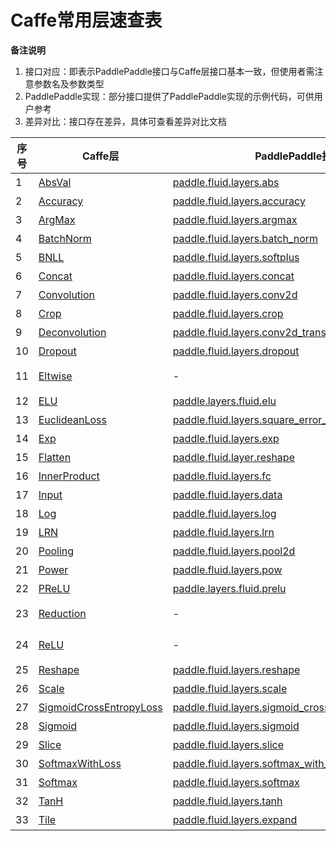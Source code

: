 # Caffe常用层速查表

**备注说明**  
1. 接口对应：即表示PaddlePaddle接口与Caffe层接口基本一致，但使用者需注意参数名及参数类型  
2. PaddlePaddle实现：部分接口提供了PaddlePaddle实现的示例代码，可供用户参考  
3. 差异对比：接口存在差异，具体可查看差异对比文档  

| 序号 | Caffe层                                                      | PaddlePaddle接口                                             | 备注                                                         |
| ---- | ------------------------------------------------------------ | ------------------------------------------------------------ | ------------------------------------------------------------ |
| 1    | [AbsVal](http://caffe.berkeleyvision.org/tutorial/layers/absval.html) | [paddle.fluid.layers.abs](http://paddlepaddle.org/documentation/docs/zh/1.3/api_cn/layers_cn.html#permalink-182-abs) | 接口对应                                                     |
| 2    | [Accuracy](http://caffe.berkeleyvision.org/tutorial/layers/accuracy.html) | [paddle.fluid.layers.accuracy](http://paddlepaddle.org/documentation/docs/zh/1.3/api_cn/layers_cn.html#permalink-253-accuracy) | [差异对比](Accuracy.md) |
| 3    | [ArgMax](http://caffe.berkeleyvision.org/tutorial/layers/argmax.html) | [paddle.fluid.layers.argmax](http://paddlepaddle.org/documentation/docs/zh/1.3/api_cn/layers_cn.html#permalink-204-argmax) | [差异对比](ArgMax.md) |
| 4    | [BatchNorm](http://caffe.berkeleyvision.org/tutorial/layers/batchnorm.html) | [paddle.fluid.layers.batch_norm](http://paddlepaddle.org/documentation/docs/zh/1.3/api_cn/layers_cn.html#permalink-36-batch_norm) | [差异对比](BatchNorm.md) |
| 5    | [BNLL](http://caffe.berkeleyvision.org/tutorial/layers/bnll.html) | [paddle.fluid.layers.softplus](http://paddlepaddle.org/documentation/docs/zh/1.3/api_cn/layers_cn.html#permalink-194-softplus) | 接口对应                                                     |
| 6    | [Concat](http://caffe.berkeleyvision.org/tutorial/layers/concat.html) | [paddle.fluid.layers.concat](http://paddlepaddle.org/documentation/docs/zh/1.3/api_cn/layers_cn.html#permalink-209-concat) | 接口对应                                                     |
| 7    | [Convolution](http://caffe.berkeleyvision.org/tutorial/layers/convolution.html) | [paddle.fluid.layers.conv2d](http://paddlepaddle.org/documentation/docs/zh/1.3/api_cn/layers_cn.html#permalink-45-conv2d) | [差异对比](Convolution.md) |
| 8    | [Crop](http://caffe.berkeleyvision.org/tutorial/layers/crop.html) | [paddle.fluid.layers.crop](http://paddlepaddle.org/documentation/docs/zh/1.3/api_cn/layers_cn.html#permalink-51-crop) | [差异对比](Crop.md) |
| 9    | [Deconvolution](http://caffe.berkeleyvision.org/tutorial/layers/deconvolution.html) | [paddle.fluid.layers.conv2d_transpose](http://paddlepaddle.org/documentation/docs/zh/1.3/api_cn/layers_cn.html#permalink-46-conv2d_transpose) | [差异对比](Deconvolution.md) |
| 10   | [Dropout](http://caffe.berkeleyvision.org/tutorial/layers/dropout.html) | [paddle.fluid.layers.dropout](http://paddlepaddle.org/documentation/docs/zh/1.3/api_cn/layers_cn.html#permalink-56-dropout) | [差异对比](Dropout.md) |
| 11   | [Eltwise](http://caffe.berkeleyvision.org/tutorial/layers/eltwise.html) | -                                                            | [PaddlePaddle实现](Eltwise.md) |
| 12   | [ELU](http://caffe.berkeleyvision.org/tutorial/layers/elu.html) | [paddle.layers.fluid.elu](http://paddlepaddle.org/documentation/docs/zh/1.3/api_cn/layers_cn.html#permalink-68-elu) | 接口对应                                                     |
| 13   | [EuclideanLoss](http://caffe.berkeleyvision.org/tutorial/layers/euclideanloss.html) | [paddle.fluid.layers.square_error_cost](http://paddlepaddle.org/documentation/docs/zh/1.3/api_cn/layers_cn.html#permalink-167-square_error_cost) | [差异对比](EuclideanLoss.md) |
| 14   | [Exp](http://caffe.berkeleyvision.org/tutorial/layers/exp.html) | [paddle.fluid.layers.exp](http://paddlepaddle.org/documentation/docs/zh/1.3/api_cn/layers_cn.html#permalink-186-exp) | [差异对比](Exp.md) |
| 15   | [Flatten](http://caffe.berkeleyvision.org/tutorial/layers/flatten.html) | [paddle.fluid.layer.reshape](http://paddlepaddle.org/documentation/docs/zh/1.3/api_cn/layers_cn.html#permalink-72-reshape) | [差异对比](Flatten.md) |
| 16   | [InnerProduct](http://caffe.berkeleyvision.org/tutorial/layers/innerproduct.html) | [paddle.fluid.layers.fc](http://paddlepaddle.org/documentation/docs/zh/1.3/api_cn/layers_cn.html#permalink-71-fc) | [差异对比](InnerProduct.md) |
| 17   | [Input](http://caffe.berkeleyvision.org/tutorial/layers/input.html) | [paddle.fluid.layers.data](http://paddlepaddle.org/documentation/docs/zh/1.3/api_cn/layers_cn.html#permalink-20-data) | [差异对比](Input.md) |
| 18   | [Log](http://caffe.berkeleyvision.org/tutorial/layers/log.html) | [paddle.fluid.layers.log](http://paddlepaddle.org/documentation/docs/zh/1.3/api_cn/layers_cn.html#permalink-93-log) | [差异对比](Log.md) |
| 19   | [LRN](http://caffe.berkeleyvision.org/tutorial/layers/lrn.html) | [paddle.fluid.layers.lrn](http://paddlepaddle.org/documentation/docs/zh/1.3/api_cn/layers_cn.html#permalink-99-lrn) | [差异对比](LRN.md) |
| 20   | [Pooling](http://caffe.berkeleyvision.org/tutorial/layers/pooling.html) | [paddle.fluid.layers.pool2d](http://paddlepaddle.org/documentation/docs/zh/1.3/api_cn/layers_cn.html#permalink-115-pool2d) | [差异对比](Pooling.md) |
| 21   | [Power](http://caffe.berkeleyvision.org/tutorial/layers/power.html) | [paddle.fluid.layers.pow](http://paddlepaddle.org/documentation/docs/zh/1.3/api_cn/layers_cn.html#permalink-117-pow) | [差异对比](Power.md) |
| 22   | [PReLU](http://caffe.berkeleyvision.org/tutorial/layers/prelu.html) | [paddle.layers.fluid.prelu](http://paddlepaddle.org/documentation/docs/zh/1.3/api_cn/layers_cn.html#permalink-118-prelu) | 接口对应                                                     |
| 23   | [Reduction](http://caffe.berkeleyvision.org/tutorial/layers/reduction.html) | -                                                            | [PaddlePaddle实现](Reduction.md) |
| 24   | [ReLU](http://caffe.berkeleyvision.org/tutorial/layers/relu.html) | -                                                            | [PaddlePaddle实现](ReLU.md) |
| 25   | [Reshape](http://caffe.berkeleyvision.org/tutorial/layers/reshape.html) | [paddle.fluid.layers.reshape](http://paddlepaddle.org/documentation/docs/zh/1.3/api_cn/layers_cn.html#permalink-130-reshape) | [差异对比](Reshape.md) |
| 26   | [Scale](http://caffe.berkeleyvision.org/tutorial/layers/scale.html) | [paddle.fluid.layers.scale](http://paddlepaddle.org/documentation/docs/zh/1.3/api_cn/layers_cn.html#permalink-137-scale) | [差异对比](Scale.md) |
| 27   | [SigmoidCrossEntropyLoss](http://caffe.berkeleyvision.org/tutorial/layers/sigmoidcrossentropyloss.html) | [paddle.fluid.layers.sigmoid_cross_entropy_with_logits](http://paddlepaddle.org/documentation/docs/zh/1.3/api_cn/layers_cn.html#permalink-158-sigmoid_cross_entropy_with_logits) | [差异对比](SigmoidCrossEntropyLoss.md) |
| 28   | [Sigmoid](http://caffe.berkeleyvision.org/tutorial/layers/sigmoid.html) | [paddle.fluid.layers.sigmoid](http://paddlepaddle.org/documentation/docs/zh/1.3/api_cn/layers_cn.html#permalink-192-sigmoid) | 接口对应                                                     |
| 29   | [Slice](http://caffe.berkeleyvision.org/tutorial/layers/slice.html) | [paddle.fluid.layers.slice](http://paddlepaddle.org/documentation/docs/zh/1.3/api_cn/layers_cn.html#permalink-160-slice) | [差异对比](Slice.md) |
| 30   | [SoftmaxWithLoss](http://caffe.berkeleyvision.org/tutorial/layers/softmaxwithloss.html) | [paddle.fluid.layers.softmax_with_cross_entropy](http://paddlepaddle.org/documentation/docs/zh/1.3/api_cn/layers_cn.html#permalink-164-softmax_with_cross_entropy) | [差异对比](SofmaxWithLoss.md) |
| 31   | [Softmax](http://caffe.berkeleyvision.org/tutorial/layers/softmax.html) | [paddle.fluid.layers.softmax](http://paddlepaddle.org/documentation/docs/zh/1.3/api_cn/layers_cn.html#permalink-163-softmax) | [差异对比](Sofmax.md) |
| 32   | [TanH](http://caffe.berkeleyvision.org/tutorial/layers/tanh.html) | [paddle.fluid.layers.tanh](http://paddlepaddle.org/documentation/docs/zh/1.3/api_cn/layers_cn.html#permalink-199-tanh) | 接口对应                                                     |
| 33   | [Tile](http://caffe.berkeleyvision.org/tutorial/layers/tile.html) | [paddle.fluid.layers.expand](http://paddlepaddle.org/documentation/docs/zh/1.3/api_cn/layers_cn.html#permalink-70-expand) | [差异对比](Tile.md) |
